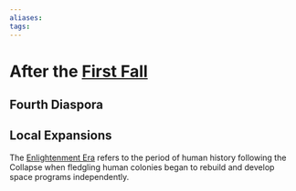 ```yaml
---
aliases:
tags:
---
```


# After the [First Fall](first-empire.md#Collapse)

## Fourth Diaspora

## Local Expansions 

The [Enlightenment Era](enlightenment-era.md) refers to the period of human history following the Collapse when fledgling human colonies began to rebuild and develop space programs independently.

